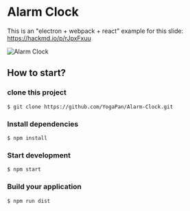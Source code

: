# Alarm Clock

This is an "electron + webpack + react" example for this slide:
https://hackmd.io/p/rJpxFxuu

![Alarm Clock](http://i.imgur.com/7lGFoVW.png)

## How to start?

### clone this project
```shell
$ git clone https://github.com/YogaPan/Alarm-Clock.git
```

### Install dependencies
```shell
$ npm install
```

### Start development
```shell
$ npm start
```

### Build your application
```shell
$ npm run dist
```
